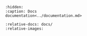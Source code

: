 ```{toctree}
:hidden:
:caption: Docs
documentation<../documentation.md>
```

```{include} ../README.md
:relative-docs: docs/
:relative-images:
```

